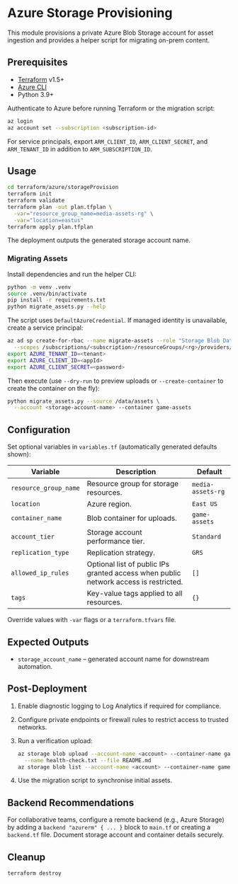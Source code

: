 # Azure Storage Provisioning

This module provisions a private Azure Blob Storage account for asset ingestion and provides a helper
script for migrating on-prem content.

## Prerequisites

* [Terraform](https://developer.hashicorp.com/terraform/downloads) v1.5+
* [Azure CLI](https://learn.microsoft.com/cli/azure/install-azure-cli)
* Python 3.9+

Authenticate to Azure before running Terraform or the migration script:

```bash
az login
az account set --subscription <subscription-id>
```

For service principals, export `ARM_CLIENT_ID`, `ARM_CLIENT_SECRET`, and `ARM_TENANT_ID` in addition to
`ARM_SUBSCRIPTION_ID`.

## Usage

```bash
cd terraform/azure/storageProvision
terraform init
terraform validate
terraform plan -out plan.tfplan \
  -var="resource_group_name=media-assets-rg" \
  -var="location=eastus"
terraform apply plan.tfplan
```

The deployment outputs the generated storage account name.

### Migrating Assets

Install dependencies and run the helper CLI:

```bash
python -m venv .venv
source .venv/bin/activate
pip install -r requirements.txt
python migrate_assets.py --help
```

The script uses `DefaultAzureCredential`. If managed identity is unavailable, create a service principal:

```bash
az ad sp create-for-rbac --name migrate-assets --role "Storage Blob Data Contributor" \
  --scopes /subscriptions/<subscription>/resourceGroups/<rg>/providers/Microsoft.Storage/storageAccounts/<account>
export AZURE_TENANT_ID=<tenant>
export AZURE_CLIENT_ID=<appId>
export AZURE_CLIENT_SECRET=<password>
```

Then execute (use `--dry-run` to preview uploads or `--create-container` to create the container on the fly):

```bash
python migrate_assets.py --source /data/assets \
  --account <storage-account-name> --container game-assets
```

## Configuration

Set optional variables in `variables.tf` (automatically generated defaults shown):

| Variable | Description | Default |
|----------|-------------|---------|
| `resource_group_name` | Resource group for storage resources. | `media-assets-rg` |
| `location` | Azure region. | `East US` |
| `container_name` | Blob container for uploads. | `game-assets` |
| `account_tier` | Storage account performance tier. | `Standard` |
| `replication_type` | Replication strategy. | `GRS` |
| `allowed_ip_rules` | Optional list of public IPs granted access when public network access is restricted. | `[]` |
| `tags` | Key-value tags applied to all resources. | `{}` |

Override values with `-var` flags or a `terraform.tfvars` file.

## Expected Outputs

* `storage_account_name` – generated account name for downstream automation.

## Post-Deployment

1. Enable diagnostic logging to Log Analytics if required for compliance.
2. Configure private endpoints or firewall rules to restrict access to trusted networks.
3. Run a verification upload:

   ```bash
   az storage blob upload --account-name <account> --container-name game-assets \
     --name health-check.txt --file README.md
   az storage blob list --account-name <account> --container-name game-assets --output table
   ```

4. Use the migration script to synchronise initial assets.

## Backend Recommendations

For collaborative teams, configure a remote backend (e.g., Azure Storage) by adding a `backend "azurerm" { ... }`
block to `main.tf` or creating a `backend.tf` file. Document storage account and container details securely.

## Cleanup

```bash
terraform destroy
```
